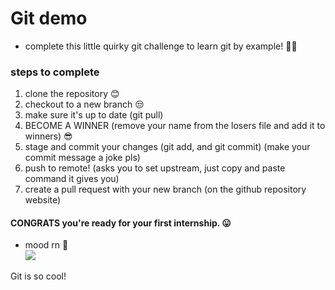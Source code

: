 # Git demo

* complete this little quirky git challenge to learn git by example! 🤟🧠

### steps to complete

1. clone the repository 😊
2. checkout to a new branch 😒
3. make sure it's up to date (git pull)
4. BECOME A WINNER (remove your name from the losers file and add it to winners) 😎
5. stage and commit your changes (git add, and git commit) (make your commit message a joke pls)
6. push to remote! (asks you to set upstream, just copy and paste command it gives you)
7. create a pull request with your new branch (on the github repository website)

#### CONGRATS you're ready for your first internship. 😛
   

- mood rn 🐸   
![](https://thumbs.gfycat.com/UnkemptVibrantIncatern-max-1mb.gif)

Git is so cool!
